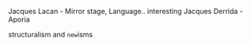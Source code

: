 Jacques Lacan - Mirror stage, Language.. interesting
Jacques Derrida - Aporia

structuralism and `new`isms
